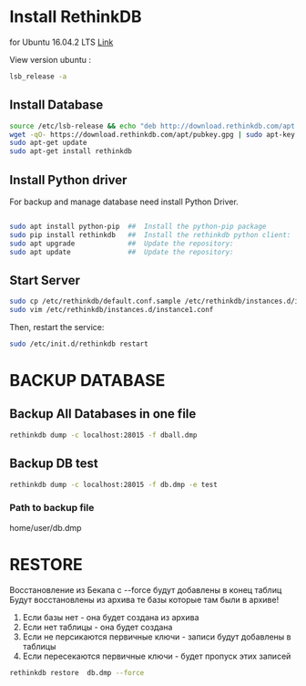 # Install RethinkDB
for Ubuntu 16.04.2 LTS
[Link](https://www.linkedin.com/pulse/rethinkdb-installation-ubuntu-1404-deepak-gupta)


View version ubuntu :
``` bash
lsb_release -a
```

## Install Database
```bash
source /etc/lsb-release && echo "deb http://download.rethinkdb.com/apt $DISTRIB_CODENAME main" | sudo tee /etc/apt/sources.list.d/rethinkdb.list
wget -qO- https://download.rethinkdb.com/apt/pubkey.gpg | sudo apt-key add -
sudo apt-get update
sudo apt-get install rethinkdb
```

## Install Python driver
For backup and manage database need install Python Driver.

```bash

sudo apt install python-pip  ##  Install the python-pip package
sudo pip install rethinkdb   ##  Install the rethinkdb python client:
sudo apt upgrade             ##  Update the repository:
sudo apt update              ##  Update the repository: 
```

## Start Server

```bash
sudo cp /etc/rethinkdb/default.conf.sample /etc/rethinkdb/instances.d/instance1.conf
sudo vim /etc/rethinkdb/instances.d/instance1.conf
```
Then, restart the service:

```bash
sudo /etc/init.d/rethinkdb restart
```


# BACKUP DATABASE
## Backup All Databases in one file

```bash
rethinkdb dump -c localhost:28015 -f dball.dmp
```

## Backup DB test

```bash
rethinkdb dump -c localhost:28015 -f db.dmp -e test
```

### Path to backup file
home/user/db.dmp 


# RESTORE

Восстановление из Бекапа
с --force
будут добавлены в конец таблиц
Будут восстановлены из архива те базы которые там были в архиве!
1. Если базы нет - она будет создана из архива
2. Если нет таблицы - она будет создана
3. Если не персикаются первичные ключи - записи будут добавлены в таблицы
4. Если пересекаются первичные ключи - будет пропуск этих записей




```bash
rethinkdb restore  db.dmp --force
```
